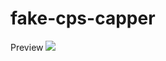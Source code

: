 # fake-cps-capper
Preview
![](https://cdn.discordapp.com/attachments/836972494115438612/1006127842469367858/unknown.png)
